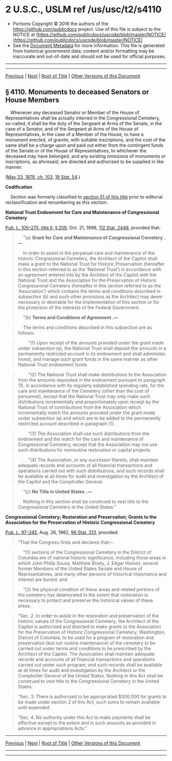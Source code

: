 ---
---

# 2 U.S.C., USLM ref /us/usc/t2/s4110

* Portions Copyright © 2016 the authors of the https://github.com/publicdocs project.
  Use of this file is subject to the NOTICE at [https://github.com/publicdocs/uscode/blob/master/NOTICE](https://github.com/publicdocs/uscode/blob/master/NOTICE)
* See the [Document Metadata](././../../../../..//README.md) for more information.
  This file is generated from historical government data; content and/or formatting may be inaccurate and out-of-date and should not be used for official purposes.

----------
----------

[Previous](./../../../../..//us/usc/t2/ch41/schI/m__us_usc_t2_s4109.md) | [Next](./../../../../..//us/usc/t2/ch41/schII/m__us_usc_t2_ch41_schII.md) | [Root of Title](./../../../../../) | [Other Versions of this Document](https://publicdocs.github.io/go/links?ns=uslm&ref=%2Fus%2Fusc%2Ft2%2Fs4110)

## § 4110. Monuments to deceased Senators or House Members

    Whenever any deceased Senator or Member of the House of Representatives shall be actually interred in the Congressional Cemetery, so-called, it shall be the duty of the Sergeant at Arms of the Senate, in the case of a Senator, and of the Sergeant at Arms of the House of Representatives, in the case of a Member of the House, to have a monument erected, of granite, with suitable inscriptions, and the cost of the same shall be a charge upon and paid out either from the contingent funds of the Senate or of the House of Representatives, to whichever the deceased may have belonged, and any existing omissions of monuments or inscriptions, as aforesaid, are directed and authorized to be supplied in like manner.

([May 23, 1876, ch. 103][/us/act/1876-05-23/ch103], [19 Stat. 54][/us/stat/19/54].)

 __Codification__ 

    Section was formerly classified to [section 51 of this title][/us/usc/t2/s51] prior to editorial reclassification and renumbering as this section.

 __National Trust Endowment for Care and Maintenance of Congressional Cemetery__ 

[Pub. L. 105–275, title II, § 209][/us/pl/105/275/s209], Oct. 21, 1998, [112 Stat. 2448][/us/stat/112/2448], provided that:

>     “(a)  __Grant for Care and Maintenance of Congressional Cemetery__  __.—__ 

>     In order to assist in the perpetual care and maintenance of the historic Congressional Cemetery, the Architect of the Capitol shall make a grant to the National Trust for Historic Preservation (hereafter in this section referred to as the ‘National Trust’) in accordance with an agreement entered into by the Architect of the Capitol with the National Trust and the Association for the Preservation of Historic Congressional Cemetery (hereafter in this section referred to as the ‘Association’) which contains the terms and conditions described in subsection (b) and such other provisions as the Architect may deem necessary or desirable for the implementation of this section or for the protection of the interests of the Federal Government.

>     “(b)  __Terms and Conditions of Agreement__  __.—__ 

>     The terms and conditions described in this subsection are as follows:

>         “(1) Upon receipt of the amounts provided under the grant made under subsection (a), the National Trust shall deposit the amounts in a permanently restricted account in its endowment and shall administer, invest, and manage such grant funds in the same manner as other National Trust endowment funds.

>         “(2) The National Trust shall make distributions to the Association from the amounts deposited in the endowment pursuant to paragraph (1), in accordance with its regularly established spending rate, for the care and maintenance of the Cemetery (other than the cost of personnel), except that the National Trust may only make such distributions incrementally and proportionately upon receipt by the National Trust of contributions from the Association which incrementally match the amounts provided under the grant made under subsection (a) and which are to be added to the permanently restricted account described in paragraph (1).

>         “(3) The Association shall use such distributions from the endowment and the match for the care and maintenance of Congressional Cemetery, except that the Association may not use such distributions for nonroutine restoration or capital projects.

>         “(4) The Association, or any successor thereto, shall maintain adequate records and accounts of all financial transactions and operations carried out with such distributions, and such records shall be available at all times for audit and investigation by the Architect of the Capitol and the Comptroller General.

>     “(c)  __No Title in United States__  __.—__ 

>     Nothing in this section shall be construed to vest title to the Congressional Cemetery in the United States.”

 __Congressional Cemetery; Restoration and Preservation; Grants to the Association for the Preservation of Historic Congressional Cemetery__ 

[Pub. L. 97–245][/us/pl/97/245], Aug. 26, 1982, [96 Stat. 313][/us/stat/96/313], provided: 

> “That the Congress finds and declares that—

>     “(1) sections of the Congressional Cemetery in the District of Columbia are of national historic significance, including those areas in which John Philip Sousa, Matthew Brady, J. Edgar Hoover, several former Members of the United States Senate and House of Representatives, and many other persons of historical importance and interest are buried; and

>     “(2) the physical condition of these areas and related portions of the cemetery has deteriorated to the extent that restoration is necessary to protect and preserve the historical values of these areas.

> “Sec. 2. In order to assist in the restoration and preservation of the historic values of the Congressional Cemetery, the Architect of the Capitol is authorized and directed to make grants to the Association for the Preservation of Historic Congressional Cemetery, Washington, District of Columbia, to be used for a program of restoration and preservation (but not routine maintenance) of the cemetery to be carried out under terms and conditions to be prescribed by the Architect of the Capitol. The Association shall maintain adequate records and accounts of all financial transactions and operations carried out under such program, and such records shall be available at all times for audit and investigation by the Architect or the Comptroller General of the United States. Nothing in this Act shall be construed to vest title to the Congressional Cemetery in the United States.

> “Sec. 3. There is authorized to be appropriated $300,000 for grants to be made under section 2 of this Act, such sums to remain available until expended.

> “Sec. 4. No authority under this Act to make payments shall be effective except to the extent and in such amounts as provided in advance in appropriations Acts.”

----------

[Previous](./../../../../..//us/usc/t2/ch41/schI/m__us_usc_t2_s4109.md) | [Next](./../../../../..//us/usc/t2/ch41/schII/m__us_usc_t2_ch41_schII.md) | [Root of Title](./../../../../../) | [Other Versions of this Document](https://publicdocs.github.io/go/links?ns=uslm&ref=%2Fus%2Fusc%2Ft2%2Fs4110)

----------
----------

[/us/act/1876-05-23/ch103]: https://publicdocs.github.io/go/links?ns=uslm&ref=%2Fus%2Fact%2F1876-05-23%2Fch103
[/us/stat/19/54]: https://publicdocs.github.io/go/links?ns=uslm&ref=%2Fus%2Fstat%2F19%2F54
[/us/usc/t2/s51]: https://publicdocs.github.io/go/links?ns=uslm&ref=%2Fus%2Fusc%2Ft2%2Fs51
[/us/pl/105/275/s209]: https://publicdocs.github.io/go/links?ns=uslm&ref=%2Fus%2Fpl%2F105%2F275%2Fs209
[/us/stat/112/2448]: https://publicdocs.github.io/go/links?ns=uslm&ref=%2Fus%2Fstat%2F112%2F2448
[/us/pl/97/245]: https://publicdocs.github.io/go/links?ns=uslm&ref=%2Fus%2Fpl%2F97%2F245
[/us/stat/96/313]: https://publicdocs.github.io/go/links?ns=uslm&ref=%2Fus%2Fstat%2F96%2F313


